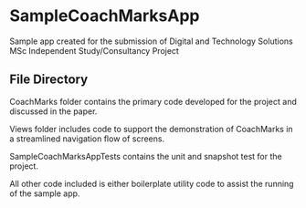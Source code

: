 # SampleCoachMarksApp
Sample app created for the submission of Digital and Technology Solutions MSc Independent Study/Consultancy Project

## File Directory

CoachMarks folder contains the primary code developed for the project and discussed in the paper. 

Views folder includes code to support the demonstration of CoachMarks in a streamlined navigation flow of screens. 

SampleCoachMarksAppTests contains the unit and snapshot test for the project. 

All other code included is either boilerplate utility code to assist the running of the sample app. 
